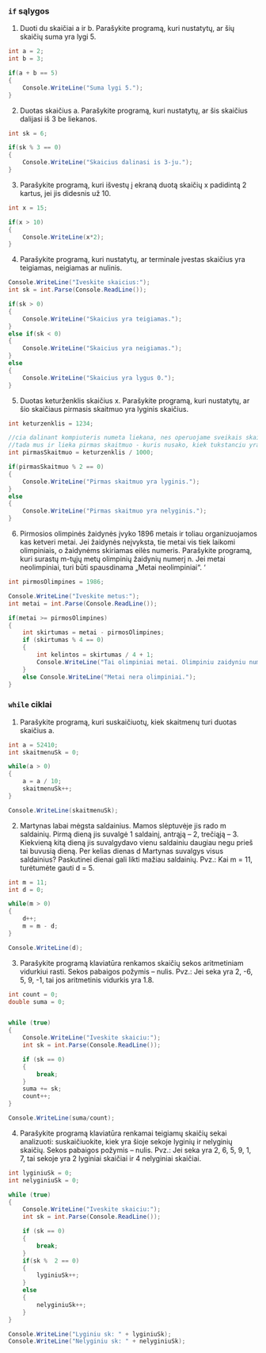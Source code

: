 ### ```if``` sąlygos

1. Duoti du skaičiai a ir b. Parašykite programą, kuri nustatytų, ar šių skaičių suma yra lygi 5.

```c#
int a = 2;
int b = 3;

if(a + b == 5)
{
    Console.WriteLine("Suma lygi 5.");
}
```

2. Duotas skaičius a. Parašykite programą, kuri nustatytų, ar šis skaičius dalijasi iš 3 be liekanos.

```c#
int sk = 6;

if(sk % 3 == 0)
{
    Console.WriteLine("Skaicius dalinasi is 3-ju.");
}
```

3. Parašykite programą, kuri išvestų į ekraną duotą skaičių x padidintą 2 kartus, jei jis didesnis už 10.

```c#
int x = 15;

if(x > 10)
{
    Console.WriteLine(x*2);
}
```

4. Parašykite programą, kuri nustatytų, ar terminale įvestas skaičius yra teigiamas, neigiamas ar nulinis.

```c#
Console.WriteLine("Iveskite skaicius:");
int sk = int.Parse(Console.ReadLine());

if(sk > 0)
{
    Console.WriteLine("Skaicius yra teigiamas.");
}
else if(sk < 0)
{
    Console.WriteLine("Skaicius yra neigiamas.");
}
else
{
    Console.WriteLine("Skaicius yra lygus 0.");
}
```

5. Duotas keturženklis skaičius x. Parašykite programą, kuri nustatytų, ar šio skaičiaus pirmasis skaitmuo yra lyginis skaičius.

```c#
int keturzenklis = 1234;

//cia dalinant kompiuteris numeta liekana, nes operuojame sveikais skaiciais
//tada mus ir lieka pirmas skaitmuo - kuris nusako, kiek tukstanciu yra skaiciuje
int pirmasSkaitmuo = keturzenklis / 1000; 

if(pirmasSkaitmuo % 2 == 0)
{
    Console.WriteLine("Pirmas skaitmuo yra lyginis.");
}
else 
{
    Console.WriteLine("Pirmas skaitmuo yra nelyginis.");
}
```

6. Pirmosios olimpinės žaidynės įvyko 1896 metais ir toliau organizuojamos kas ketveri metai. Jei žaidynės neįvyksta, tie metai vis tiek laikomi olimpiniais, o žaidynėms skiriamas eilės numeris. Parašykite programą, kuri surastų m-tųjų metų olimpinių žaidynių numerį n. Jei metai neolimpiniai, turi būti spausdinama „Metai neolimpiniai“. ‘

```c#
int pirmosOlimpines = 1986;

Console.WriteLine("Iveskite metus:");
int metai = int.Parse(Console.ReadLine());

if(metai >= pirmosOlimpines)
{
    int skirtumas = metai - pirmosOlimpines;
    if (skirtumas % 4 == 0)
    {
        int kelintos = skirtumas / 4 + 1;
        Console.WriteLine("Tai olimpiniai metai. Olimpiniu zaidyniu numeris: " + kelintos);
    }
    else Console.WriteLine("Metai nera olimpiniai.");
}
```

### ```while``` ciklai

1. Parašykite programą, kuri suskaičiuotų, kiek skaitmenų turi duotas skaičius a.

```c#
int a = 52410;
int skaitmenuSk = 0;

while(a > 0)
{
    a = a / 10;
    skaitmenuSk++;
}

Console.WriteLine(skaitmenuSk);
```

2. Martynas labai mėgsta saldainius. Mamos slėptuvėje jis rado m saldainių. Pirmą dieną jis suvalgė 1 saldainį, antrąją – 2, trečiąją – 3. Kiekvieną kitą dieną jis suvalgydavo vienu saldainiu daugiau negu prieš tai buvusią dieną. Per kelias dienas d Martynas suvalgys visus saldainius? Paskutinei dienai gali likti mažiau saldainių. 
Pvz.: Kai m = 11, turėtumėte gauti d = 5.

```c#
int m = 11;
int d = 0;

while(m > 0)
{
    d++;
    m = m - d;
}

Console.WriteLine(d);
```

3. Parašykite programą klaviatūra renkamos skaičių sekos aritmetiniam vidurkiui rasti. Sekos pabaigos požymis – nulis. 
Pvz.: Jei seka yra 2, -6, 5, 9, -1, tai jos aritmetinis vidurkis yra 1.8.

```c#
int count = 0;
double suma = 0;


while (true)
{
    Console.WriteLine("Iveskite skaiciu:");
    int sk = int.Parse(Console.ReadLine());

    if (sk == 0) 
    {
        break;
    }
    suma += sk;
    count++;
}

Console.WriteLine(suma/count);
```

4. Parašykite programą klaviatūra renkamai teigiamų skaičių sekai analizuoti: suskaičiuokite, kiek yra šioje sekoje lyginių ir nelyginių skaičių. Sekos pabaigos požymis – nulis. 
Pvz.: Jei seka yra 2, 6, 5, 9, 1, 7, tai sekoje yra 2 lyginiai skaičiai ir 4 nelyginiai skaičiai.

```c#
int lyginiuSk = 0;
int nelyginiuSk = 0;

while (true)
{
    Console.WriteLine("Iveskite skaiciu:");
    int sk = int.Parse(Console.ReadLine());

    if (sk == 0) 
    {
        break;
    }
    if(sk %  2 == 0)
    {
        lyginiuSk++;
    }
    else
    {
        nelyginiuSk++;
    }
}

Console.WriteLine("Lyginiu sk: " + lyginiuSk);
Console.WriteLine("Nelyginiu sk: " + nelyginiuSk);
```
